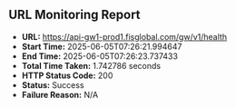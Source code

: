## URL Monitoring Report

- **URL:** https://api-gw1-prod1.fisglobal.com/gw/v1/health
- **Start Time:** 2025-06-05T07:26:21.994647
- **End Time:** 2025-06-05T07:26:23.737433
- **Total Time Taken:** 1.742786 seconds
- **HTTP Status Code:** 200
- **Status:** Success
- **Failure Reason:** N/A
